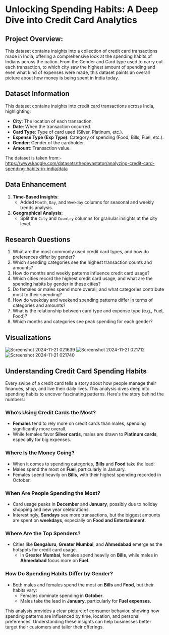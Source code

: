 # Unlocking Spending Habits: A Deep Dive into Credit Card Analytics

## Project Overview: 

This dataset contains insights into a collection of credit card transactions made in India, offering a comprehensive look at the spending habits of Indians across the nation. From the Gender and Card type used to carry out each transaction, to which city saw the highest amount of spending and even what kind of expenses were made, this dataset paints an overall picture about how money is being spent in India today.

## Dataset Information
This dataset contains insights into credit card transactions across India, highlighting:
- **City**: The location of each transaction.
- **Date**: When the transaction occurred.
- **Card Type**: Type of card used (Silver, Platinum, etc.).
- **Expense Type (Exp Type)**: Category of spending (Food, Bills, Fuel, etc.).
- **Gender**: Gender of the cardholder.
- **Amount**: Transaction value.
  
The dataset is taken from:- https://www.kaggle.com/datasets/thedevastator/analyzing-credit-card-spending-habits-in-india/data

  ## Data Enhancement
1. **Time-Based Insights**:
   - Added `Month`, `Day`, and `Weekday` columns for seasonal and weekly trends analysis.
2. **Geographical Analysis**:
   - Split the `City` and `Country` columns for granular insights at the city level.

 ## Research Questions
  
1. What are the most commonly used credit card types, and how do preferences differ by gender?
2. Which spending categories see the highest transaction counts and amounts?
3. How do months and weekly patterns influence credit card usage?
4. Which cities record the highest credit card usage, and what are the spending habits by gender in these cities?
5. Do females or males spend more overall, and what categories contribute most to their spending?
6. How do weekday and weekend spending patterns differ in terms of categories and amounts?
7. What is the relationship between card type and expense type (e.g., Fuel, Food)?
8. Which months and categories see peak spending for each gender?


## Visualizations
![Screenshot 2024-11-21 021639](https://github.com/user-attachments/assets/9773d504-3a13-43b6-8d41-da00cdd84404)
![Screenshot 2024-11-21 021712](https://github.com/user-attachments/assets/4282b7f5-9baf-4e5c-a8e6-e8b41e181b3b)
![Screenshot 2024-11-21 021740](https://github.com/user-attachments/assets/b40b4210-9a30-4706-b3f5-1d5a2728deb1)


## Understanding Credit Card Spending Habits  

Every swipe of a credit card tells a story about how people manage their finances, shop, and live their daily lives. This analysis dives deep into spending habits to uncover fascinating patterns. Here's the story behind the numbers:  

### Who’s Using Credit Cards the Most?  
- **Females** tend to rely more on credit cards than males, spending significantly more overall.  
- While females favor **Silver cards**, males are drawn to **Platinum cards**, especially for big expenses.

### Where Is the Money Going?  
- When it comes to spending categories, **Bills** and **Food** take the lead:  
- Males spend the most on **Fuel**, particularly in January.
 - Females spend heavily on **Bills**, with their highest spending recorded in October.

### When Are People Spending the Most?  
- Card usage peaks in **December** and **January**, possibly due to holiday shopping and new year celebrations.  
- Interestingly, **Sundays** see more transactions, but the biggest amounts are spent on **weekdays**, especially on **Food and Entertainment**.

### Where Are the Top Spenders?  
- Cities like **Bengaluru**, **Greater Mumbai**, and **Ahmedabad** emerge as the hotspots for credit card usage.  
  - In **Greater Mumbai**, females spend heavily on **Bills**, while males in **Ahmedabad** focus more on **Fuel**.  

### How Do Spending Habits Differ by Gender?  
- Both males and females spend the most on **Bills** and **Food**, but their habits vary:  
  - Females dominate spending in **October**.  
  - Males take the lead in **January**, particularly for **Fuel expenses**.  

This analysis provides a clear picture of consumer behavior, showing how spending patterns are influenced by time, location, and personal preferences. Understanding these insights can help businesses better target their customers and tailor their offerings.  

    
